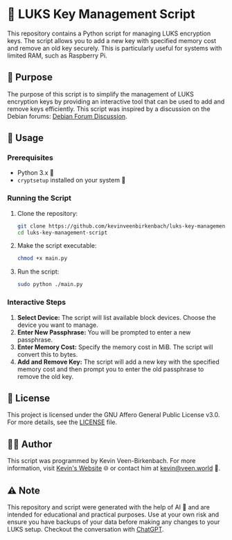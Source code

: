 # 🔐 LUKS Key Management Script

This repository contains a Python script for managing LUKS encryption keys. The script allows you to add a new key with specified memory cost and remove an old key securely. This is particularly useful for systems with limited RAM, such as Raspberry Pi.

## 🎯 Purpose

The purpose of this script is to simplify the management of LUKS encryption keys by providing an interactive tool that can be used to add and remove keys efficiently. This script was inspired by a discussion on the Debian forums: [Debian Forum Discussion](https://forums.debian.net/viewtopic.php?t=159242).

## 🚀 Usage

### Prerequisites

- Python 3.x 🐍
- `cryptsetup` installed on your system 🔧

### Running the Script

1. Clone the repository:
   ```bash
   git clone https://github.com/kevinveenbirkenbach/luks-key-management-script.git
   cd luks-key-management-script
   ```

2. Make the script executable:
   ```bash
   chmod +x main.py
   ```

3. Run the script:
   ```bash
   sudo python ./main.py
   ```

### Interactive Steps

1. **Select Device:** The script will list available block devices. Choose the device you want to manage.
2. **Enter New Passphrase:** You will be prompted to enter a new passphrase.
3. **Enter Memory Cost:** Specify the memory cost in MiB. The script will convert this to bytes.
4. **Add and Remove Key:** The script will add a new key with the specified memory cost and then prompt you to enter the old passphrase to remove the old key.

## 📜 License

This project is licensed under the GNU Affero General Public License v3.0. For more details, see the [LICENSE](LICENSE) file.

## 👨‍💻 Author

This script was programmed by Kevin Veen-Birkenbach. For more information, visit [Kevin's Website](https://cybermaster.space/) 🌐 or contact him at [kevin@veen.world](mailto:kevin@veen.world) 📧.

## ⚠️ Note

This repository and script were generated with the help of AI 🤖 and are intended for educational and practical purposes. Use at your own risk and ensure you have backups of your data before making any changes to your LUKS setup. Checkout the conversation with [ChatGPT](https://chatgpt.com/share/740700df-9391-4b74-9d60-51b786cd0452).
